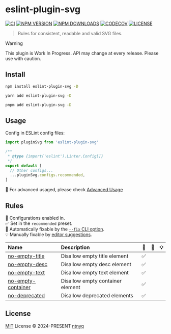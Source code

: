# eslint-plugin-svg

[![CI](https://github.com/ntnyq/eslint-plugin-svg/workflows/CI/badge.svg)](https://github.com/ntnyq/eslint-plugin-svg/actions)
[![NPM VERSION](https://img.shields.io/npm/v/eslint-plugin-svg.svg)](https://www.npmjs.com/package/eslint-plugin-svg)
[![NPM DOWNLOADS](https://img.shields.io/npm/dy/eslint-plugin-svg.svg)](https://www.npmjs.com/package/eslint-plugin-svg)
[![CODECOV](https://codecov.io/github/ntnyq/eslint-plugin-svg/branch/main/graph/badge.svg)](https://codecov.io/github/ntnyq/eslint-plugin-svg)
[![LICENSE](https://img.shields.io/github/license/ntnyq/eslint-plugin-svg.svg)](https://github.com/ntnyq/eslint-plugin-svg/blob/main/LICENSE)

> Rules for consistent, readable and valid SVG files.

> [!WARNING]
> This plugin is Work In Progress. API may change at every release. Please use with caution.

## Install

```bash
npm install eslint-plugin-svg -D
```

```bash
yarn add eslint-plugin-svg -D
```

```bash
pnpm add eslint-plugin-svg -D
```

## Usage

Config in ESLint config files:

```ts
import pluginSvg from 'eslint-plugin-svg'

/**
 * @type {import('eslint').Linter.Config[]}
 */
export default [
  // Other configs...
  ...pluginSvg.configs.recommended,
]
```

:apple: For advanced usaged, please check [Advanced Usage](https://eslint-plugin-svg.ntnyq.com/guide/#advanced-usage)

## Rules

💼 Configurations enabled in.\
✅ Set in the `recommended` preset.\
🔧 Automatically fixable by the [`--fix` CLI option](https://eslint.org/docs/user-guide/command-line-interface#--fix).\
💡 Manually fixable by [editor suggestions](https://eslint.org/docs/developer-guide/working-with-rules#providing-suggestions).

| Name                                                                               | Description                      | 💼  | 🔧  | 💡  |
| :--------------------------------------------------------------------------------- | :------------------------------- | :-: | :-: | :-: |
| [no-empty-title](https://eslint-plugin-svg.ntnyq.com/rules/no-empty-title)         | Disallow empty title element     | ✅  |     |     |
| [no-empty-desc](https://eslint-plugin-svg.ntnyq.com/rules/no-empty-desc)           | Disallow empty desc element      | ✅  |     |     |
| [no-empty-text](https://eslint-plugin-svg.ntnyq.com/rules/no-empty-text)           | Disallow empty text element      | ✅  |     |     |
| [no-empty-container](https://eslint-plugin-svg.ntnyq.com/rules/no-empty-container) | Disallow empty container element | ✅  |     |     |
| [no-deprecated](https://eslint-plugin-svg.ntnyq.com/rules/no-deprecated)           | Disallow deprecated elements     | ✅  |     |     |

## License

[MIT](./LICENSE) License © 2024-PRESENT [ntnyq](https://github.com/ntnyq)
